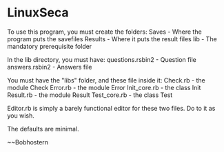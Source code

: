 LinuxSeca
=========
To use this program, you must create the folders:
Saves - Where the program puts the savefiles
Results - Where it puts the result files
lib - The mandatory prerequisite folder

In the lib directory, you must have:
questions.rsbin2 - Question file
answers.rsbin2 - Answers file

You must have the "libs" folder, and these file inside it:
Check.rb - the module Check
Error.rb - the module Error
Init_core.rb - the class Init
Result.rb - the module Result
Test_core.rb - the class Test

Editor.rb is simply a barely functional editor for these two files. Do to it as you wish.

The defaults are minimal.

~~Bobhostern
